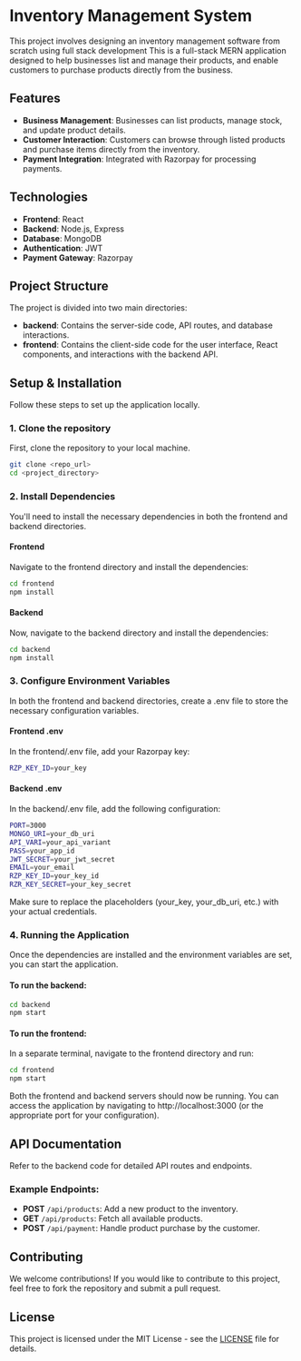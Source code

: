 # Inventory Management System
This project involves designing an inventory management software from scratch using full stack development
This is a full-stack MERN application designed to help businesses list and manage their products, and enable customers to purchase products directly from the business.

## Features
- **Business Management**: Businesses can list products, manage stock, and update product details.
- **Customer Interaction**: Customers can browse through listed products and purchase items directly from the inventory.
- **Payment Integration**: Integrated with Razorpay for processing payments.

## Technologies
- **Frontend**: React
- **Backend**: Node.js, Express
- **Database**: MongoDB
- **Authentication**: JWT
- **Payment Gateway**: Razorpay



## Project Structure
The project is divided into two main directories:

- **backend**: Contains the server-side code, API routes, and database interactions.
- **frontend**: Contains the client-side code for the user interface, React components, and interactions with the backend API.

## Setup & Installation

Follow these steps to set up the application locally.

### 1. Clone the repository
First, clone the repository to your local machine.

```bash
git clone <repo_url>
cd <project_directory>
```


### 2. Install Dependencies
You'll need to install the necessary dependencies in both the frontend and backend directories.

#### Frontend
Navigate to the frontend directory and install the dependencies:

```bash
cd frontend
npm install
```
#### Backend
Now, navigate to the backend directory and install the dependencies:

```bash
cd backend
npm install
```

### 3. Configure Environment Variables
In both the frontend and backend directories, create a .env file to store the necessary configuration variables.

#### Frontend .env
In the frontend/.env file, add your Razorpay key:
```bash
RZP_KEY_ID=your_key
```

#### Backend .env
In the backend/.env file, add the following configuration:
```bash
PORT=3000
MONGO_URI=your_db_uri
API_VARI=your_api_variant
PASS=your_app_id
JWT_SECRET=your_jwt_secret
EMAIL=your_email
RZP_KEY_ID=your_key_id
RZR_KEY_SECRET=your_key_secret
```
Make sure to replace the placeholders (your_key, your_db_uri, etc.) with your actual credentials.


### 4. Running the Application
Once the dependencies are installed and the environment variables are set, you can start the application.

#### To run the backend:
```bash
cd backend
npm start
```

#### To run the frontend:
In a separate terminal, navigate to the frontend directory and run:
```bash
cd frontend
npm start
```
Both the frontend and backend servers should now be running. You can access the application by navigating to http://localhost:3000 (or the appropriate port for your configuration).


## API Documentation

Refer to the backend code for detailed API routes and endpoints.

### Example Endpoints:
- **POST** `/api/products`: Add a new product to the inventory.
- **GET** `/api/products`: Fetch all available products.
- **POST** `/api/payment`: Handle product purchase by the customer.


## Contributing

We welcome contributions! If you would like to contribute to this project, feel free to fork the repository and submit a pull request.

## License

This project is licensed under the MIT License - see the [LICENSE](LICENSE) file for details.

